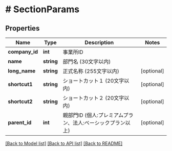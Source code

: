 # # SectionParams

## Properties

Name | Type | Description | Notes
------------ | ------------- | ------------- | -------------
**company_id** | **int** | 事業所ID |
**name** | **string** | 部門名 (30文字以内) |
**long_name** | **string** | 正式名称 (255文字以内) | [optional]
**shortcut1** | **string** | ショートカット１ (20文字以内) | [optional]
**shortcut2** | **string** | ショートカット２ (20文字以内) | [optional]
**parent_id** | **int** | 親部門ID (個人:プレミアムプラン、法人:ベーシックプラン以上) | [optional]

[[Back to Model list]](../../README.md#models) [[Back to API list]](../../README.md#endpoints) [[Back to README]](../../README.md)
